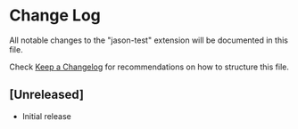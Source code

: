 # Change Log

All notable changes to the "jason-test" extension will be documented in this file.

Check [Keep a Changelog](http://keepachangelog.com/) for recommendations on how to structure this file.

## [Unreleased]

- Initial release